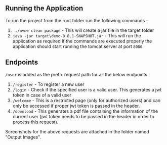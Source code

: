 ## Running the Application

To run the project from the root folder run the following commands - </br> 
1) ` ./mvnw clean package`  - This will create a jar file in the target folder
2) `java -jar target\demo-0.0.1-SNAPSHOT.jar` - This will run the application as required
If the commands are executed properly the application should start running the tomcat server at port `8080`

## Endpoints
`/user` is added as the prefix request path for all the below endpoints

1) `/register` - To register a new user
2) `/login` - Check if the specified user is a valid user. This generates a jwt token in case of a valid user
3) `/welcome` - This is a restricted page (only for authorized users) and can only be accessed if proper jwt token is passed in the header.
4) `/download` - This generates a pdf file containing the information of the current user (jwt token needs to be passed in the header in order to process this request).

Screenshots for the above requests are attached in the folder named "Output Images".
